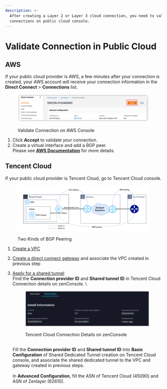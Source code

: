 ```yaml
---
description: >-
  After creating a Layer 2 or Layer 3 cloud connection, you need to validate the
  connections on public cloud console.
---
```


# Validate Connection in Public Cloud

## AWS

If your public cloud provider is AWS, a few minutes after your connection is created, your AWS account will receive your connection information in the **Direct Connect** > **Connections** list.

<figure><img src="../../../.gitbook/assets/Article_3 (5).jpg" alt=""><figcaption><p>Validate Connection on AWS Console</p></figcaption></figure>

1. Click **Accept** to validate your connection.
2. Create a virtual interface and add a BGP peer.\
   Please see [**AWS Documentation**](https://docs.aws.amazon.com/directconnect/latest/UserGuide/create-vif.html) for more details.



## Tencent Cloud

If your public cloud provider is Tencent Cloud, go to Tencent Cloud console.

<figure><img src="../../../.gitbook/assets/image (2).png" alt=""><figcaption><p>Two Kinds of BGP Peering</p></figcaption></figure>

1. [Create a VPC](https://www.tencentcloud.com/document/product/215/31891)
2. [Create a direct connect gateway](https://www.tencentcloud.com/document/product/216/19256) and associate the VPC created in previous step
3.  [Apply for a shared tunnel](https://www.tencentcloud.com/document/product/216/48575)\
    Find the **Connection provider ID** and **Shared tunnel ID** in Tencent Cloud Connection details on zenConsole. \


    <figure><img src="../../../.gitbook/assets/image (3).png" alt=""><figcaption><p>Tencent Cloud Connection Details on zenConsole</p></figcaption></figure>

    \
    Fill the **Connection provider ID** and **Shared tunnel ID** into **Basic Configuration** of Shared Dedicated Tunnel creation on Tencent Cloud console, and associate the shared dedicated tunnel to the VPC and gateway created in previous steps.\
    \
    In **Advanced Configuration**, fill the ASN of Tencent Cloud (45090) and ASN of Zenlayer (62610).


